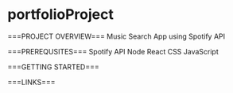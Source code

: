 # portfolioProject

===PROJECT OVERVIEW===
Music Search App using Spotify API


===PREREQUSITES===
Spotify API
Node
React
CSS
JavaScript

===GETTING STARTED===


===LINKS===
